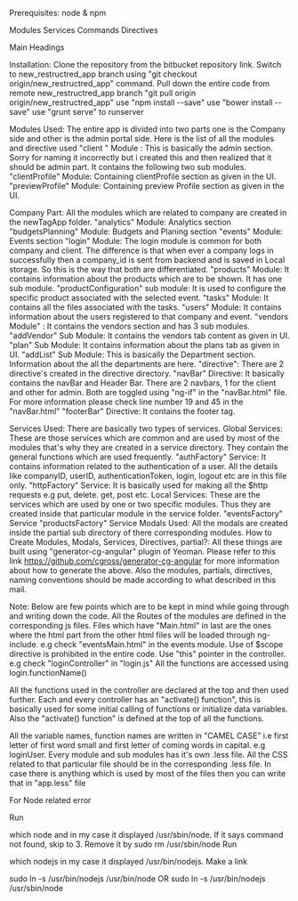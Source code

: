 Prerequisites:
node & npm


Modules
Services
Commands
Directives


Main Headings

Installation: 
	Clone the repository from the bitbucket repository link.
	Switch to new_restructred_app branch using "git checkout origin/new_restructred_app" command.
	Pull down the entire code from remote new_restructred_app branch "git pull origin origin/new_restructred_app" 
	use "npm install --save"
	use "bower install --save"
	use "grunt serve" to runserver

Modules Used: The entire app is divided into two parts one is the Company side and other is the admin portal side. Here is the list of all the modules and directive used
	"client " Module : This is basically the admin section. Sorry for naming it incorrectly but i created this and then realized that it should be admin part. It contains the following two sub modules.
	"clientProfile" Module: Containing clientProfile section as given in the UI.
	"previewProfile" Module: Containing preview Profile section as given in the UI.

Company Part: All the modules which are related to company are created in the newTagApp folder.
	"analytics" Module: Analytics section 
	"budgetsPlanning" Module: Budgets and Planing section
	"events" Module: Events section
	"login" Module: The login module is common for both company and client. The difference is that when ever a company logs in successfully then a company_id is sent from backend and is saved in Local storage. So this is the way that both are differentiated.
	"products" Module: It contains information about the products which are to be shown. It has one sub module.
	"productConfiguration" sub module: It is used to configure the specific product associated with the selected event.
	"tasks" Module: It contains all the files associated with the tasks.
	"users" Module: It contains information about the users registered to that company and event.
	"vendors Module" : It contains the vendors section and has 3 sub modules.
	"addVendor" Sub Module: It contains the vendors tab content as given in UI.
	"plan" Sub Module: It contains information about the plans tab as given in UI.
	"addList" Sub Module: This is basically the Department section. Information about the all the departments are here.
	"directive": There are 2 directive's created in the directive directory.
	"navBar" Directive: It basically contains the navBar and Header Bar. There are 2 navbars, 1 for the client and other for admin. Both are toggled using "ng-if" in the "navBar.html" file. For more information please check line number 19 and 45 in the "navBar.html"
	"footerBar" Directive: It contains the footer tag.

Services Used: There are basically two types of services. 
	Global Services: These are those services which are common and are used by most of the modules that's why they are created in a service directory. They contain the general functions which are used frequently. 
	"authFactory" Service: It contains information related to the authentication of a user. All the details like companyID, userID, authenticationToken, login, logout etc are in this file only.
	"httpFactory" Service: It is basically used for making all the $http requests e.g put, delete. get, post etc.
	Local Services: These are the services which are used by one or two specific modules. Thus they are created inside that particular module in the service folder.
	"eventsFactory" Service
	"productsFactory" Service
	Modals Used: All the modals are created inside the partial sub directory of there corresponding modules. 
	How to Create Modules, Modals, Services, Directives, partial?: All these things are built using "generator-cg-angular" plugin of Yeoman. Please refer to this link https://github.com/cgross/generator-cg-angular for more information about how to generate the above. Also the modules, partials, directives, naming conventions should be made according to what described in this mail.

Note: Below are few points which are to be kept in mind while going through and writing down the code.
All the Routes of the modules are defined in the corresponding js files. 
Files which have "Main.html"  in last are the ones where the html part from the other html files will be loaded through ng-include. e.g check "eventsMain.html" in the events module.
Use of $scope directive is prohibited in the entire code. Use "this" pointer in the controller. e.g check "loginController" in "login.js" All the functions are accessed using login.functionName()

All the functions used in the controller are declared at the top and then used further.
Each and every controller has an "activate() function", this is basically used for some initial calling of functions or initialize data variables. Also the "activate() function" is defined at the top of all the functions.

All the variable names, function names are written in "CAMEL CASE" i.e first letter of first word small and first letter of coming words in capital. e.g loginUser.
Every module and sub modules has it's own .less file. All the CSS related to that particular file should be in the corresponding .less file. In case there is anything which is used by most of the files then you can write that in "app.less" file



For Node related error

Run

which node
and in my case it displayed /usr/sbin/node.
If it says command not found, skip to 3. Remove it by
sudo rm /usr/sbin/node
Run

which nodejs
in my case it displayed /usr/bin/nodejs.
Make a link

sudo ln -s /usr/bin/nodejs /usr/bin/node 
OR
sudo ln -s /usr/bin/nodejs /usr/sbin/node 

